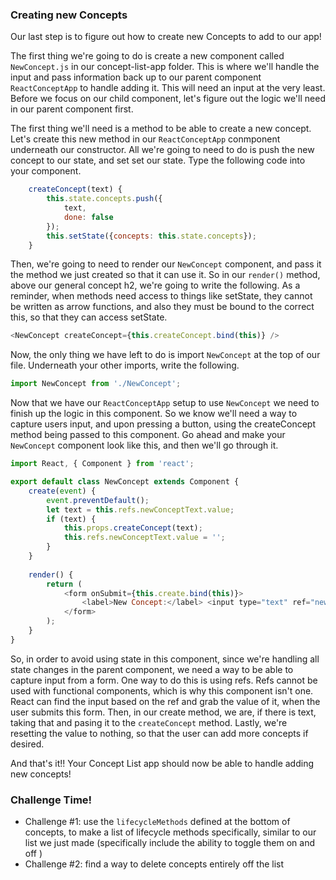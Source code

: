 ### Creating new Concepts

Our last step is to figure out how to create new Concepts to add to our app! 

The first thing we're going to do is create a new component called `NewConcept.js` in our concept-list-app folder. This is where we'll handle the input and pass information back up to our parent component `ReactConceptApp` to handle adding it. This will need an input at the very least. Before we focus on our child component, let's figure out the logic we'll need in our parent component first. 

The first thing we'll need is a method to be able to create a new concept. Let's create this new method in our `ReactConceptApp` conmponent underneath our constructor. All we're going to need to do is push the new concept to our state, and set set our state. Type the following code into your component.

```js
    createConcept(text) {
        this.state.concepts.push({
            text,
            done: false
        });
        this.setState({concepts: this.state.concepts});
    }
```

Then, we're going to need to render our `NewConcept` component, and pass it the method we just created so that it can use it. So in our `render()` method, above our general concept h2, we're going to write the following. As a reminder, when methods need access to things like setState, they cannot be written as arrow functions, and also they must be bound to the correct this, so that they can access setState. 

```js
<NewConcept createConcept={this.createConcept.bind(this)} />
```

Now, the only thing we have left to do is import `NewConcept` at the top of our file. Underneath your other imports, write the following.

```js
import NewConcept from './NewConcept';
```

Now that we have our `ReactConceptApp` setup to use `NewConcept` we need to finish up the logic in this component. So we know we'll need a way to capture users input, and upon pressing a button, using the createConcept method being passed to this component. Go ahead and make your `NewConcept` component look like this, and then we'll go through it.

```js
import React, { Component } from 'react';

export default class NewConcept extends Component {
    create(event) {
        event.preventDefault();
        let text = this.refs.newConceptText.value;
        if (text) {
            this.props.createConcept(text);
            this.refs.newConceptText.value = '';
        }
    }
    
    render() {
        return (
            <form onSubmit={this.create.bind(this)}>
                <label>New Concept:</label> <input type="text" ref="newConceptText"/> <button className="button" type="submit">+</button>
            </form>
        );
    }
}
```

So, in order to avoid using state in this component, since we're handling all state changes in the parent component, we need a way to be able to capture input from a form. One way to do this is using refs. Refs cannot be used with functional components, which is why this component isn't one. React can find the input based on the ref and grab the value of it, when the user submits this form. Then, in our create method, we are, if there is text, taking that and pasing it to the `createConcept` method. Lastly, we're resetting the value to nothing, so that the user can add more concepts if desired.

And that's it!! Your Concept List app should now be able to handle adding new concepts!

### Challenge Time!

- Challenge #1: use the `lifecycleMethods` defined at the bottom of concepts, to make a list of lifecycle methods specifically, similar to our list we just made (specifically include the ability to toggle them on and off )
- Challenge #2: find a way to delete concepts entirely off the list